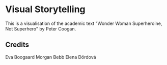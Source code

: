# Visual Storytelling

This is a visualisation of the academic text "Wonder Woman Superheroine, Not Superhero" by Peter Coogan.

## Credits

Eva Boogaard
Morgan Bebb
Elena Dördová
